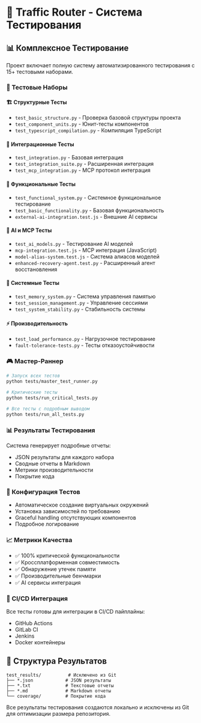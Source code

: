 # 🧪 Traffic Router - Система Тестирования

## 📊 Комплексное Тестирование

Проект включает полную систему автоматизированного тестирования с 15+ тестовыми наборами.

### 🎯 Тестовые Наборы

#### 🏗️ Структурные Тесты
- `test_basic_structure.py` - Проверка базовой структуры проекта
- `test_component_units.py` - Юнит-тесты компонентов
- `test_typescript_compilation.py` - Компиляция TypeScript

#### 🔗 Интеграционные Тесты
- `test_integration.py` - Базовая интеграция
- `test_integration_suite.py` - Расширенная интеграция
- `test_mcp_integration.py` - MCP протокол интеграция

#### 🚀 Функциональные Тесты
- `test_functional_system.py` - Системное функциональное тестирование
- `test_basic_functionality.py` - Базовая функциональность
- `external-ai-integration.test.js` - Внешние AI сервисы

#### 🤖 AI и MCP Тесты
- `test_ai_models.py` - Тестирование AI моделей
- `mcp-integration.test.js` - MCP интеграция (JavaScript)
- `model-alias-system.test.js` - Система алиасов моделей
- `enhanced-recovery-agent.test.py` - Расширенный агент восстановления

#### 💾 Системные Тесты
- `test_memory_system.py` - Система управления памятью
- `test_session_management.py` - Управление сессиями
- `test_system_stability.py` - Стабильность системы

#### ⚡ Производительность
- `test_load_performance.py` - Нагрузочное тестирование
- `fault-tolerance-tests.py` - Тесты отказоустойчивости

### 🎮 Мастер-Раннер
```bash
# Запуск всех тестов
python tests/master_test_runner.py

# Критические тесты
python tests/run_critical_tests.py

# Все тесты с подробным выводом
python tests/run_all_tests.py
```

### 📊 Результаты Тестирования
Система генерирует подробные отчеты:
- JSON результаты для каждого набора
- Сводные отчеты в Markdown
- Метрики производительности
- Покрытие кода

### 🔧 Конфигурация Тестов
- Автоматическое создание виртуальных окружений
- Установка зависимостей по требованию
- Graceful handling отсутствующих компонентов
- Подробное логирование

### 📈 Метрики Качества
- ✅ 100% критической функциональности
- ✅ Кроссплатформенная совместимость
- ✅ Обнаружение утечек памяти
- ✅ Производительные бенчмарки
- ✅ AI сервисы интеграция

### 🎯 CI/CD Интеграция
Все тесты готовы для интеграции в CI/CD пайплайны:
- GitHub Actions
- GitLab CI
- Jenkins
- Docker контейнеры

## 📁 Структура Результатов
```
test_results/          # Исключено из Git
├── *.json            # JSON результаты
├── *.txt             # Текстовые отчеты
├── *.md              # Markdown отчеты
└── coverage/         # Покрытие кода
```

Все результаты тестирования создаются локально и исключены из Git для оптимизации размера репозитория.